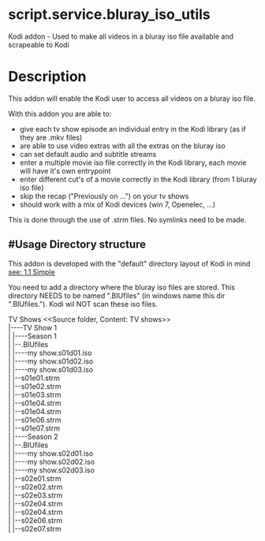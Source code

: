 # script.service.bluray_iso_utils
Kodi addon - Used to make all videos in a bluray iso file available and scrapeable to Kodi

# Description
This addon will enable the Kodi user to access all videos on a bluray iso file.

With this addon you are able to:
- give each tv show episode an individual entry in the Kodi library (as if they are .mkv files)
- are able to use video extras with all the extras on the bluray iso
- can set default audio and subtitle streams
- enter a multiple movie iso file correctly in the Kodi library, each movie will have it's own entrypoint
- enter different cut's of a movie correctly in the Kodi library (from 1 bluray iso file)
- skip the recap ("Previously on ...") on your tv shows
- should work with a mix of Kodi devices (win 7, Openelec, ...)

This is done through the use of .strm files. No symlinks need to be made. 

#Usage
Directory structure
--------------------
This addon is developed with the "default" directory layout of Kodi in mind  [see: 1.1 Simple](http://kodi.wiki/view/Naming_video_files/TV_shows)

You need to add a directory where the bluray iso files are stored. This directory NEEDS to be named ".BIUfiles" (in windows name this dir ".BIUfiles."). Kodi wil NOT scan these iso files. 

TV Shows                  <<Source folder, Content: TV shows>>  
   |----TV Show 1  
   |       |----Season 1  
   |            |--.BIUfiles  
   |                  |----my show.s01d01.iso  
   |                  |----my show.s01d02.iso  
   |                  |----my show.s01d03.iso  
   |            |--s01e01.strm  
   |            |--s01e02.strm  
   |            |--s01e03.strm  
   |            |--s01e04.strm  
   |            |--s01e04.strm  
   |            |--s01e06.strm  
   |            |--s01e07.strm  
   |       |----Season 2  
   |            |--.BIUfiles  
   |                  |----my show.s02d01.iso  
   |                  |----my show.s02d02.iso  
   |                  |----my show.s02d03.iso  
   |            |--s02e01.strm  
   |            |--s02e02.strm  
   |            |--s02e03.strm  
   |            |--s02e04.strm  
   |            |--s02e04.strm  
   |            |--s02e06.strm  
   |            |--s02e07.strm  




